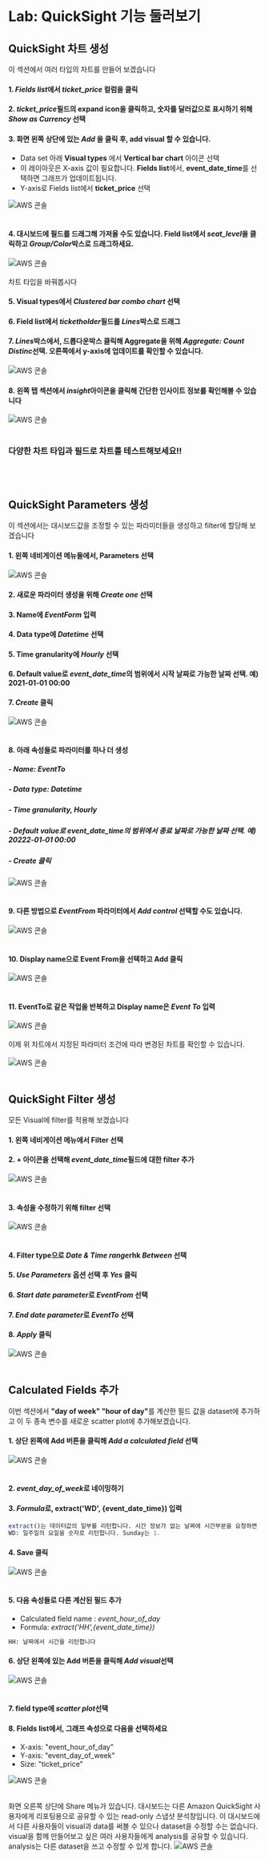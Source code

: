 # Lab: QuickSight 기능 둘러보기

## QuickSight 차트 생성
이 섹션에서 여러 타입의 차트를 만들어 보겠습니다
#### 1. <em>Fields list</em>에서 <em>ticket_price</em> 컬럼을 클릭
#### 2. <em>ticket_price</em>필드의 expand icon을 클릭하고, 숫자를 달러값으로 표시하기 위해 <em>Show as Currency</em> 선택

#### 3. 화면 왼쪽 상단에 있는 <em>Add </em>을 클릭 후, add visual 할 수 있습니다.
- Data set 아래 <b>Visual types</b> 에서 <b>Vertical bar chart</b> 아이콘 선택
- 이 레이아웃은 X-axis 값이 필요합니다. <b>Fields list</b>에서, <b>event_date_time</b>를 선택하면 그래프가 업데이트됩니다.
- Y-axis로 Fields list에서 <b>ticket_price</b> 선택

![AWS 콘솔](../images/qs-func/chart1.png)
<br></br>
#### 4. 대시보드에 필드를 드래그해 가져올 수도 있습니다. Field list에서 <em>seat_level</em>을 클릭하고 <em>Group/Color</em>박스로 드래그하세요.
![AWS 콘솔](../images/qs-func/chart2.png)
<br></br>
차트 타입을 바꿔봅시다

#### 5. Visual types에서 <em>Clustered bar combo chart</em> 선택
#### 6. Field list에서 <em>ticketholder</em>필드를 <em>Lines</em>박스로 드래그
#### 7. <em>Lines</em>박스에서, 드롭다운박스 클릭해 Aggregate을 위해 <em>Aggregate: Count Distinc</em>선택. 오른쪽에서 y-axis에 업데이트를 확인할 수 있습니다.
![AWS 콘솔](../images/qs-func/chart3.png)
#### 8. 왼쪽 탭 섹션에서 <em>insight</em>아이콘을 클릭해 간단한 인사이트 정보를 확인해볼 수 있습니다
![AWS 콘솔](../images/qs-func/chart4.png)<br></br>

### 다양한 차트 타입과 필드로 차트를 테스트해보세요!!
<br></br>
## QuickSight Parameters 생성
이 섹션에서는 대시보드값을 조정할 수 있는 파라미터들을 생성하고 filter에 할당해 보겠습니다

#### 1. 왼쪽 네비게이션 메뉴들에서, Parameters 선택
![AWS 콘솔](../images/qs-func/parameter1.png)
#### 2. 새로운 파라미터 생성을 위해 <em>Create one</em> 선택
#### 3. Name에 <em>EventForm</em> 입력
#### 4. Data type에 <em>Datetime</em> 선택
#### 5. Time granularity에 <em>Hourly</em> 선택
#### 6. Default value로 <em>event_date_time</em>의 범위에서 시작 날짜로 가능한 날짜 선택. 예) 2021-01-01 00:00
#### 7. <em>Create</em> 클릭
![AWS 콘솔](../images/qs-func/parameter2.png)<br></br>
#### 8. 아래 속성들로 파라미터를 하나 더 생성
##### - Name: EventTo
##### - Data type: Datetime
##### - Time granularity, Hourly
##### - Default value로 <em>event_date_time</em>의 범위에서 종료 날짜로 가능한 날짜 선택. 예) 20222-01-01 00:00
##### - Create 클릭
![AWS 콘솔](../images/qs-func/parameter3.png)<br></br>
#### 9. 다른 방법으로 <em>EventFrom</em> 파라미터에서 <em>Add control</em> 선택할 수도 있습니다.
![AWS 콘솔](../images/qs-func/parameter4.png)<br></br>
#### 10. Display name으로 Event From을 선택하고 Add 클릭
![AWS 콘솔](../images/qs-func/parameter5.png)<br></br>
#### 11. EventTo로 같은 작업을 반복하고 Display name은 <em>Event To</em> 입력
![AWS 콘솔](../images/qs-func/parameter6.png)
<br></br>
이제 위 차트에서 지정된 파라미터 조건에 따라 변경된 차트를 확인할 수 있습니다.
<br></br>
![AWS 콘솔](../images/qs-func/parameter7.png)<br></br>

## QuickSight Filter 생성
모든 Visual에 filter를 적용해 보겠습니다
#### 1. 왼쪽 네비게이션 메뉴에서 Filter 선택
#### 2. + 아이콘을 선택해 <em>event_date_time</em>필드에 대한 filter 추가
![AWS 콘솔](../images/qs-func/filter1.png)<br></br>
#### 3. 속성을 수정하기 위해 filter 선택
![AWS 콘솔](../images/qs-func/filter2.png)<br></br>
#### 4. Filter type으로 <em>Date & Time range</em>rhk <em>Between</em> 선택
#### 5. <em>Use Parameters</em> 옵션 선택 후 <em>Yes</em> 클릭
#### 6. <em>Start date parameter</em>로 <em>EventFrom</em> 선택
#### 7. <em>End date parameter</em>로 <em>EventTo</em> 선택
#### 8. <em>Apply</em> 클릭
![AWS 콘솔](../images/qs-func/filter3.png)<br></br>

## Calculated Fields 추가
이번 섹션에서 <b>"day of week" "hour of day"</b>를 계산한 필드 값을 dataset에 추가하고 이 두 종속 변수를 새로운 scatter plot에 추가해보겠습니다.

#### 1. 상단 왼쪽에 Add 버튼을 클릭해 <em>Add a calculated field</em> 선택
![AWS 콘솔](../images/qs-func/add-cf.png)<br></br>
#### 2. <em>event_day_of_week</em>로 네이밍하기
#### 3. <em>Formula</em>로, extract('WD', {event_date_time}) 입력
```sql
extract()는 데이터값의 일부를 리턴합니다. 시간 정보가 없는 날짜에 시간부분을 요청하면 0을 리턴합니다.
WD: 일주일의 요일을 숫자로 리턴합니다. Sunday는 1.
```
 #### 4. Save 클릭
 ![AWS 콘솔](../images/qs-func/add-cf2.png)<br></br>
 #### 5. 다음 속성들로 다른 계산된 필드 추가
 - Calculated field name : <em>event_hour_of_day</em>
 - Formula: <em>extract('HH',{event_date_time})</em>
```sql
HH: 날짜에서 시간을 리턴합니다
```

#### 6. 상단 왼쪽에 있는 Add 버튼을 클릭해 <em>Add visual</em>선택
![AWS 콘솔](../images/qs-func/add-cf3.png)<br></br>
#### 7. field type에 <em>scatter plot</em>선택
#### 8. Fields list에서, 그래프 속성으로 다음을 선택하세요
- X-axis: "event_hour_of_day"
- Y-axis: "event_day_of_week"
- Size: "ticket_price"

![AWS 콘솔](../images/qs-func/add-cf4.png)<br></br>

화면 오른쪽 상단에 Share 메뉴가 있습니다.
대시보드는 다른 Amazon QuickSight 사용자에게 리포팅용으로 공유할 수 있는 read-only 스냅샷 분석창입니다.
이 대시보드에서 다른 사용자들이 visual과 data를 써볼 수 있으나 dataset을 수정할 수는 없습니다.
visual을 함께 만들어보고 싶은 여러 사용자들에게 analysis를 공유할 수 있습니다. analysis는 다른 dataset을 쓰고 수정할 수 있게 합니다.
![AWS 콘솔](../images/qs-func/add-cf5.png)<br></br>
